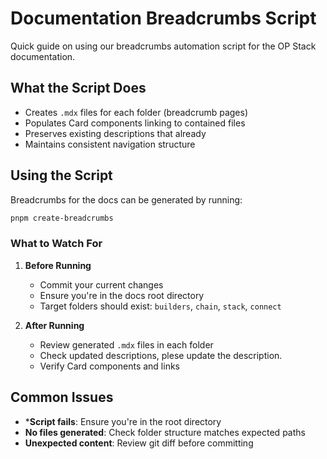 # Documentation Breadcrumbs Script

Quick guide on using our breadcrumbs automation script for the OP Stack documentation.

## What the Script Does

*   Creates `.mdx` files for each folder (breadcrumb pages)
*   Populates Card components linking to contained files
*   Preserves existing descriptions that already
*   Maintains consistent navigation structure

## Using the Script

Breadcrumbs for the docs can be generated by running:

```bash
pnpm create-breadcrumbs
```

### What to Watch For

1. **Before Running**
   *   Commit your current changes
   *   Ensure you're in the docs root directory
   *   Target folders should exist: `builders`, `chain`, `stack`, `connect`

2. **After Running**
   *   Review generated `.mdx` files in each folder
   *   Check updated descriptions, plese update the description.
   *   Verify Card components and links

## Common Issues

*   ***Script fails**: Ensure you're in the root directory
*   **No files generated**: Check folder structure matches expected paths
*   **Unexpected content**: Review git diff before committing